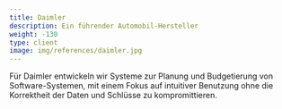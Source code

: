 ```yaml
---
title: Daimler
description: Ein führender Automobil-Hersteller
weight: -130
type: client
image: img/references/daimler.jpg
---
```

Für Daimler entwickeln wir Systeme zur Planung und Budgetierung von
Software-Systemen, mit einem Fokus auf intuitiver Benutzung ohne die Korrektheit
der Daten und Schlüsse zu kompromittieren.
